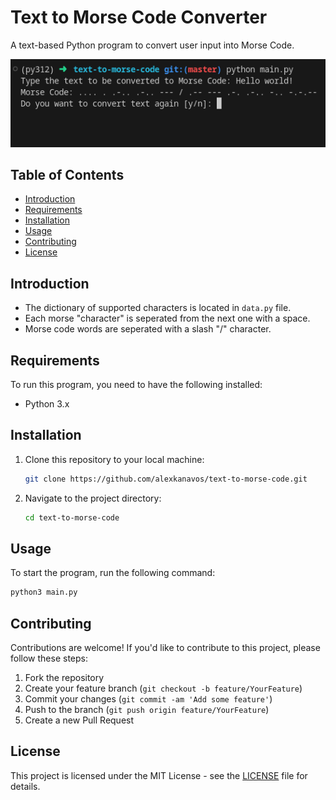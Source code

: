 # Text to Morse Code Converter

A text-based Python program to convert user input into Morse Code.

![morce code terminal](screenshot.png)

## Table of Contents

- [Introduction](#introduction)
- [Requirements](#requirements)
- [Installation](#installation)
- [Usage](#usage)
- [Contributing](#contributing)
- [License](#license)

## Introduction

- The dictionary of supported characters is located in `data.py` file.
- Each morse "character" is seperated from the next one with a space.
- Morse code words are seperated with a slash "/" character.

## Requirements

To run this program, you need to have the following installed:

- Python 3.x

## Installation

1. Clone this repository to your local machine:

   ```bash
   git clone https://github.com/alexkanavos/text-to-morse-code.git
   ```

2. Navigate to the project directory:

   ```bash
   cd text-to-morse-code
   ```

## Usage

To start the program, run the following command:

```bash
python3 main.py
```

## Contributing

Contributions are welcome! If you'd like to contribute to this project, please follow these steps:

1. Fork the repository
2. Create your feature branch (`git checkout -b feature/YourFeature`)
3. Commit your changes (`git commit -am 'Add some feature'`)
4. Push to the branch (`git push origin feature/YourFeature`)
5. Create a new Pull Request

## License

This project is licensed under the MIT License - see the [LICENSE](LICENSE) file for details.
